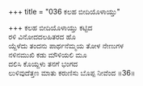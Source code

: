 +++
title = "036 ಕಲಹ ಬೀದಿಯೊಳಾಯ್ತು"

+++
ಕಲಹ ಬೀದಿಯೊಳಾಯ್ತು ಕಟ್ಟಿದ   
ರಳಿ ವಿನೋದದಲಹಿತರದ ಹೊ  
ಯ್ದೆಳೆದು ತಂದನು ಪಾರ್ಥನೆಮ್ಮಯ ತೋಳ ನೇಣುಗಳ  
ನಳಿನಮುಖಿ ಕಡು ಮೌಳಿಯಲಿ ಮೂ  
ದಲಿಸಿ ಕೊಯ್ದಳು ತನಗೆ ಭಂಗದ  
ಲುಳಿವುದೆತ್ತಣ ಮಾತು ಕರುಣಿಸು ಬೊಪ್ಪ ನೀವೆಂದ      ॥36॥